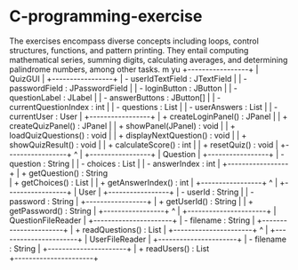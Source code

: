 # C-programming-exercise
The exercises encompass diverse concepts including loops, control structures, functions, and pattern printing. They entail computing mathematical series, summing digits, calculating averages, and determining palindrome numbers, among other tasks.
m
yu
        +-----------------+
        |    QuizGUI      |
        +-----------------+
        | - userIdTextField : JTextField       |
        | - passwordField : JPasswordField    |
        | - loginButton : JButton              |
        | - questionLabel : JLabel             |
        | - answerButtons : JButton[]          |
        | - currentQuestionIndex : int         |
        | - questions : List<Question>         |
        | - userAnswers : List<Integer>        |
        | - currentUser : User                 |
        +-----------------+
        | + createLoginPanel() : JPanel        |
        | + createQuizPanel() : JPanel         |
        | + showPanel(JPanel) : void           |
        | + loadQuizQuestions() : void         |
        | + displayNextQuestion() : void       |
        | + showQuizResult() : void            |
        | + calculateScore() : int             |
        | + resetQuiz() : void                 |
        +-----------------+
                  ^
                  |
        +-----------------+
        |    Question     |
        +-----------------+
        | - question : String                  |
        | - choices : List<String>             |
        | - answerIndex : int                  |
        +-----------------+
        | + getQuestion() : String             
        | + getChoices() : List<String>        |
        | + getAnswerIndex() : int             |
        +-----------------+
                  ^
                  |
        +-----------------+
        |      User       |
        +-----------------+
        | - userId : String                    |
        | - password : String                  |
        +-----------------+
        | + getUserId() : String               |
        | + getPassword() : String             |
        +-----------------+
                  ^
                  |
        +----------------------+
        | QuestionFileReader   |
        +----------------------+
        | - filename : String                 |
        +----------------------+
        | + readQuestions() : List<Question>  |
        +----------------------+
                  ^
                  |
        +----------------------+
        |  UserFileReader      |
        +----------------------+
        | - filename : String                 |
        +----------------------+
        | + readUsers() : List<User>          
        +----------------------+
